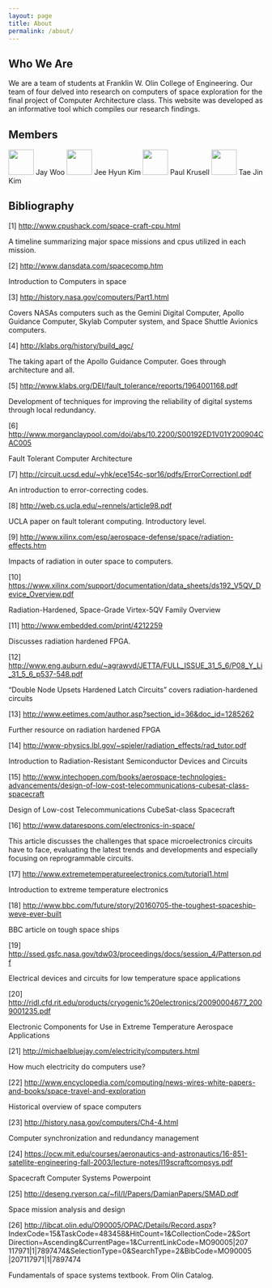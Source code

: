 ```yaml
---
layout: page
title: About
permalink: /about/
---
```


## Who We Are

We are a team of students at Franklin W. Olin College of Engineering. Our team of four delved into research on computers of space exploration for the final project of Computer Architecture class. This website was developed as an informative tool which compiles our research findings.

## Members
<a href="https://github.com/jay-woo">
<img src="https://avatars1.githubusercontent.com/u/6502489?v=3&s=400" width="50" height="50" border="0"></a> Jay Woo

<a href="https://github.com/cielocean/">
<img src="https://avatars2.githubusercontent.com/u/10675402?v=3&s=140" width="50" height="50" border="0"></a> Jee Hyun Kim

<a href="https://github.com/krusellp">
<img src="https://avatars0.githubusercontent.com/u/9259657?v=3&s=400" width="50" height="50" border="0"></a> Paul Krusell

<a href="https://github.com/tj-kim">
<img src="https://avatars2.githubusercontent.com/u/15219241?v=3&s=400" width="50" height="50" border="0"></a> Tae Jin Kim


## Bibliography

[1] http://www.cpushack.com/space-craft-cpu.html

A timeline summarizing major space missions and cpus utilized in each mission.


[2] http://www.dansdata.com/spacecomp.htm

Introduction to Computers in space


[3] http://history.nasa.gov/computers/Part1.html

Covers NASAs computers such as the Gemini Digital Computer, Apollo Guidance Computer, Skylab Computer system, and Space Shuttle Avionics computers.


[4] http://klabs.org/history/build_agc/

The taking apart of the Apollo Guidance Computer. Goes through architecture and all.


[5] http://www.klabs.org/DEI/fault_tolerance/reports/1964001168.pdf

Development of techniques for improving the reliability of digital systems through local redundancy.


[6] http://www.morganclaypool.com/doi/abs/10.2200/S00192ED1V01Y200904CAC005 

Fault Tolerant Computer Architecture


[7] http://circuit.ucsd.edu/~yhk/ece154c-spr16/pdfs/ErrorCorrectionI.pdf

An introduction to error-correcting codes.


[8] http://web.cs.ucla.edu/~rennels/article98.pdf

UCLA paper on fault tolerant computing. Introductory level.


[9] http://www.xilinx.com/esp/aerospace-defense/space/radiation-effects.htm

Impacts of radiation in outer space to computers.


[10] https://www.xilinx.com/support/documentation/data_sheets/ds192_V5QV_Device_Overview.pdf

Radiation-Hardened, Space-Grade Virtex-5QV Family Overview


[11] http://www.embedded.com/print/4212259

Discusses radiation hardened FPGA.


[12] http://www.eng.auburn.edu/~agrawvd/JETTA/FULL_ISSUE_31_5_6/P08_Y_Li_31_5_6_p537-548.pdf

“Double Node Upsets Hardened Latch Circuits” covers radiation-hardened circuits


[13] http://www.eetimes.com/author.asp?section_id=36&doc_id=1285262

Further resource on radiation hardened FPGA


[14] http://www-physics.lbl.gov/~spieler/radiation_effects/rad_tutor.pdf

Introduction to Radiation-Resistant Semiconductor Devices and Circuits


[15] http://www.intechopen.com/books/aerospace-technologies-advancements/design-of-low-cost-telecommunications-cubesat-class-spacecraft

Design of Low-cost Telecommunications CubeSat-class Spacecraft

[16] http://www.datarespons.com/electronics-in-space/

This article discusses the challenges that space microelectronics circuits have to face, evaluating the latest trends and developments and especially focusing on reprogrammable circuits.

[17] http://www.extremetemperatureelectronics.com/tutorial1.html

Introduction to extreme temperature electronics


[18] http://www.bbc.com/future/story/20160705-the-toughest-spaceship-weve-ever-built

BBC article on tough space ships


[19] http://ssed.gsfc.nasa.gov/tdw03/proceedings/docs/session_4/Patterson.pdf

Electrical devices and circuits for low temperature space applications


[20] http://ridl.cfd.rit.edu/products/cryogenic%20electronics/20090004677_2009001235.pdf

Electronic Components for Use in Extreme Temperature Aerospace Applications 


[21] http://michaelbluejay.com/electricity/computers.html

How much electricity do computers use?


[22] http://www.encyclopedia.com/computing/news-wires-white-papers-and-books/space-travel-and-exploration

Historical overview of space computers


[23] http://history.nasa.gov/computers/Ch4-4.html

Computer synchronization and redundancy management


[24] https://ocw.mit.edu/courses/aeronautics-and-astronautics/16-851-satellite-engineering-fall-2003/lecture-notes/l19scraftcompsys.pdf

Spacecraft Computer Systems Powerpoint


[25] http://deseng.ryerson.ca/~fil/I/Papers/DamianPapers/SMAD.pdf

Space mission analysis and design


[26] http://libcat.olin.edu/O90005/OPAC/Details/Record.aspx?
IndexCode=15&TaskCode=483458&HitCount=1&CollectionCode=2&Sort
Direction=Ascending&CurrentPage=1&CurrentLinkCode=MO90005|207
117971|1|7897474&SelectionType=0&SearchType=2&BibCode=MO90005
|207117971|1|7897474

Fundamentals of space systems textbook. From Olin Catalog.

